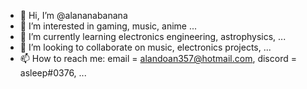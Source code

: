 - 👋 Hi, I’m @alananabanana
- 👀 I’m interested in gaming, music, anime ...
- 🌱 I’m currently learning electronics engineering, astrophysics, ...
- 💞️ I’m looking to collaborate on music, electronics projects, ...
- 📫 How to reach me: email = alandoan357@hotmail.com, discord = asleep#0376, ...

<!---
alananabanana/alananabanana is a ✨ special ✨ repository because its `README.md` (this file) appears on your GitHub profile.
You can click the Preview link to take a look at your changes.
--->
